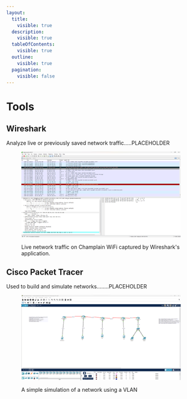 ```yaml
---
layout:
  title:
    visible: true
  description:
    visible: true
  tableOfContents:
    visible: true
  outline:
    visible: true
  pagination:
    visible: false
---
```


# Tools

## Wireshark&#x20;

Analyze live or previously saved network traffic.....PLACEHOLDER&#x20;

<figure><img src="../.gitbook/assets/image (2) (1) (1) (1).png" alt=""><figcaption><p>Live network traffic on Champlain WiFi captured by Wireshark's application. </p></figcaption></figure>

## Cisco Packet Tracer&#x20;

Used to build and simulate networks........PLACEHOLDER&#x20;

<figure><img src="../.gitbook/assets/image (1) (1) (1) (1) (1) (1).png" alt=""><figcaption><p>A simple simulation of a network using a VLAN </p></figcaption></figure>
